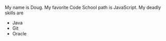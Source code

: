My name is Doug.
My favorite Code School path is JavaScript.
My deadly skills are
* Java
* Git
* Oracle